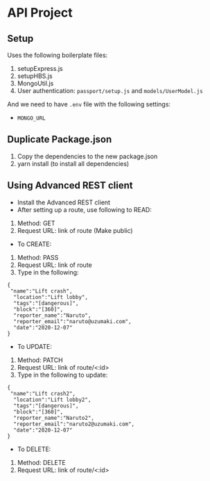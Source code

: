 # API Project

## Setup

Uses the following boilerplate files:

1. setupExpress.js
2. setupHBS.js
3. MongoUtil.js
4. User authentication: `passport/setup.js` and `models/UserModel.js`

And we need to have `.env` file with the following settings:
* `MONGO_URL`

## Duplicate Package.json

1. Copy the dependencies to the new package.json
2. yarn install (to install all dependencies)

## Using Advanced REST client

- Install the Advanced REST client
- After setting up a route, use following to READ:
1. Method: GET
2. Request URL: link of route (Make public)

- To CREATE:
1. Method: PASS
2. Request URL: link of route
3. Type in the following:
```
{
 "name":"Lift crash",
  "location":"Lift lobby",
  "tags":"[dangerous]",
  "block":"[360]",
  "reporter_name":"Naruto",
  "reporter_email":"naruto@uzumaki.com",
  "date":"2020-12-07"
}
```

- To UPDATE:
1. Method: PATCH
2. Request URL: link of route/<:id>
3. Type in the following to update:
```
{
 "name":"Lift crash2",
  "location":"Lift lobby2",
  "tags":"[dangerous]",
  "block":"[360]",
  "reporter_name":"Naruto2",
  "reporter_email":"naruto2@uzumaki.com",
  "date":"2020-12-07"
}
```

- To DELETE:
1. Method: DELETE
2. Request URL: link of route/<:id>